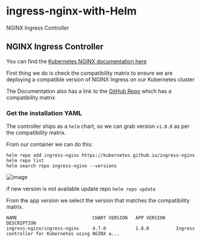 # ingress-nginx-with-Helm
NGINX Ingress Controller
## NGINX Ingress Controller 

You can find the [Kubernetes NGINX documentation here](https://kubernetes.github.io/ingress-nginx/) </br>

First thing we do is check the compatibility matrix to ensure we are deploying a compatible version of NGINX Ingress on our Kubernetes cluster </br>

The Documentation also has a link to the [GitHub Repo](https://github.com/kubernetes/ingress-nginx/) which has a compatibility matrix </br>

### Get the installation YAML

The controller ships as a `helm` chart, so we can grab version `v1.8.0` as per the compatibility
matrix. </br>

From our container we can do this:

```
helm repo add ingress-nginx https://kubernetes.github.io/ingress-nginx
helm repo list
helm search repo ingress-nginx --versions 
```
![image](https://github.com/Abhijeetjambaldare14/ingress-nginx-with-Helm/assets/13759950/446e1968-fc32-4300-b338-d1522149b7ce)

if new version is not available update repo
`helm repo update`

From the app version we select the version that matches the compatibility matrix. </br>

```
NAME                            CHART VERSION   APP VERSION     DESCRIPTION
ingress-nginx/ingress-nginx     4.7.0           1.8.0          Ingress controller for Kubernetes using NGINX a...
```
